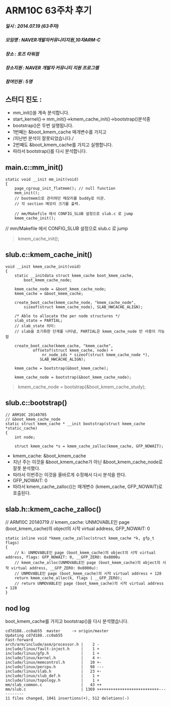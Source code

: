 # ARM10C 63주차 후기
##### 일시 : 2014.07.19 (63주차)
##### 모임명 : NAVER개발자커뮤니티지원_10차ARM-C
##### 장소 : 토즈 타워점
##### 장소지원 : NAVER 개발자 커뮤니티 지원 프로그램
##### 참여인원 :  5명

## 스터디 진도 : 
 - mm_init()을 계속 분석합니다.
 - start_kernel()-> mm_init()->kmem_cache_init()->bootstrap()분석중
 - bootstrap()은 두번 실행됩니다.
 - 1번째는 &boot_kmem_cache 매개변수를 가지고
 - /지난번 분석이 잘못되었습니다./
 - 2번째도 &boot_kmem_cache를 가지고 실행합니다.
 - 따라서 bootstrap()를 다시 분석합니다.
 
## main.c::mm_init()
```
static void __init mm_init(void)
{
	page_cgroup_init_flatmem(); // null function
	mem_init();
	// bootmem으로 관리하던 메모리를 buddy로 이관.
	// 각 section 메모리 크기를 출력.
	
	// mm/Makefile 에서 CONFIG_SLUB 설정으로 slub.c 로 jump
	kmem_cache_init();
```
// mm/Makefile 에서 CONFIG_SLUB 설정으로 slub.c 로 jump
> kmem_cache_init();

## slub.c::kmem_cache_init()
```
void __init kmem_cache_init(void)
{
	static __initdata struct kmem_cache boot_kmem_cache,
		boot_kmem_cache_node;
		
	kmem_cache_node = &boot_kmem_cache_node;
	kmem_cache = &boot_kmem_cache;	

	create_boot_cache(kmem_cache_node, "kmem_cache_node",
		sizeof(struct kmem_cache_node), SLAB_HWCACHE_ALIGN);

    /* Able to allocate the per node structures */
	slab_state = PARTIAL;
	// slab_state 의미:
	// slab을 초기화한 단계를 나타냄, PARTIAL은 kmem_cache_node 만 사용이 가능함

    create_boot_cache(kmem_cache, "kmem_cache",
			offsetof(struct kmem_cache, node) +
				nr_node_ids * sizeof(struct kmem_cache_node *),
		       SLAB_HWCACHE_ALIGN);
			   
	kmem_cache = bootstrap(&boot_kmem_cache);

	kmem_cache_node = bootstrap(&boot_kmem_cache_node);
```
> kmem_cache_node = bootstrap(&boot_kmem_cache_study);

## slub.c::bootstrap()
```
// ARM10C 20140705
// &boot_kmem_cache_node
static struct kmem_cache * __init bootstrap(struct kmem_cache *static_cache)
{
	int node;
	
	struct kmem_cache *s = kmem_cache_zalloc(kmem_cache, GFP_NOWAIT);
```
* kmem_cache: &boot_kmem_cache
* 지난 주는 이것을 &boot_kmem_cache가 아닌 &boot_kmem_cache_node로 잘못 분석했다.
* 따라서 이번주는 이것을 올바르게 수정해서 다시 분석을 한다. 
* GFP_NOWAIT: 0
* 따라서 kmem_cache_zalloc()는 매개변수 (kmem_cache, GFP_NOWAIT)로 호출된다. 


## slab.h::kmem_cache_zalloc()
// ARM10C 20140719
// kmem_cache: UNMOVABLE인 page (boot_kmem_cache)의 object의 시작 virtual address, GFP_NOWAIT: 0
```
static inline void *kmem_cache_zalloc(struct kmem_cache *k, gfp_t flags)
{
	// k: UNMOVABLE인 page (boot_kmem_cache)의 object의 시작 virtual address, flags: GFP_NOWAIT: 0, __GFP_ZERO: 0x8000u
	// kmem_cache_alloc(UNMOVABLE인 page (boot_kmem_cache)의 object의 시작 virtual address, __GFP_ZERO: 0x8000u):
	// UNMOVABLE인 page (boot_kmem_cache)의 시작 virtual address + 128
	return kmem_cache_alloc(k, flags | __GFP_ZERO);
	// return UNMOVABLE인 page (boot_kmem_cache)의 시작 virtual address + 128
}
```

## nod log
boot_kmem_cache를 가지고 bootstrap()을 다시 분석했습니다.

```
cd7d188..cc0ab55  master     -> origin/master
Updating cd7d188..cc0ab55
Fast-forward
arch/arm/include/asm/processor.h |    2 -
include/linux/fault-inject.h     |    1 +
include/linux/gfp.h              |    1 +
include/linux/kernel.h           |    4 +-
include/linux/memcontrol.h       |   10 +-
include/linux/percpu.h           |   98 ---
include/linux/slab.h             |   23 +-
include/linux/slub_def.h         |    1 +
include/linux/topology.h         |    1 +
mm/slab_common.c                 |   43 ++
mm/slub.c                        | 1369 +++++++++++++++++++++++++++-----------
11 files changed, 1041 insertions(+), 512 deletions(-)
```			

